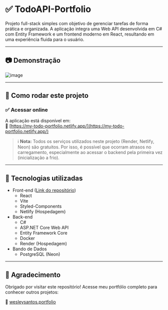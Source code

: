 # ✅ TodoAPI-Portfolio
Projeto full-stack simples com objetivo de gerenciar tarefas de forma prática e organizada. A aplicação integra uma Web API desenvolvida em C# com Entity Framework e um frontend moderno em React, resultando em uma experiência fluida para o usuário.

---

## 📷 Demonstração
![image](https://github.com/user-attachments/assets/99440c07-a3d0-4f3f-b69a-6654e441aff6)

---

## 🚀 Como rodar este projeto

### ✅ Acessar online  
A aplicação está disponível em:  
🔗 [https://my-todo-portfolio.netlify.app/](https://my-todo-portfolio.netlify.app/)

> ℹ️ **Nota:** Todos os serviços utilizados neste projeto (Render, Netlify, Neon) são gratuitos. Por isso, é possível que ocorram atrasos no carregamento, especialmente ao acessar o backend pela primeira vez (inicialização a frio).

---

## 🧪 Tecnologias utilizadas
- Front-end ([Link do repositório](https://github.com/wesleysotnas64/todo-web-portfolio))
  - React
  - Vite
  - Styled-Components
  - Netlify (Hospedagem)
- Back-end
  - C#
  - ASP.NET Core Web API
  - Entity Framework Core
  - Docker
  - Render (Hospedagem)
- Bando de Dados
  - PostgreSQL (Neon)
 
---

## 🙏 Agradecimento
Obrigado por visitar este repositório!
Acesse meu portfólio completo para conhecer outros projetos:

🔗 [wesleysantos.portfolio](https://wesley-santos-dev-portfolio.netlify.app/)
